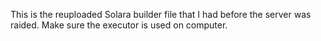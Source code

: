 This is the reuploaded Solara builder file that I had before the server was raided. Make sure the executor is used on computer.
